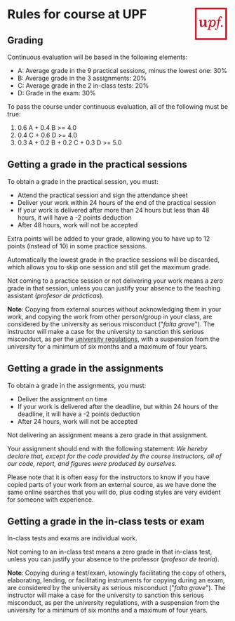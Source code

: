 # <img src="upf_logo.png" align="right" width="80"/>Rules for course at UPF

## Grading

Continuous evaluation will be based in the following elements:

* A: Average grade in the 9 practical sessions, minus the lowest one: 30%
* B: Average grade in the 3 assignments: 20%
* C: Average grade in the 2 in-class tests: 20%
* D: Grade in the exam: 30%

To pass the course under continuous evaluation, all of the following must be true:

1. 0.6 A + 0.4 B >= 4.0
1. 0.4 C + 0.6 D >= 4.0
1. 0.3 A + 0.2 B + 0.2 C + 0.3 D >= 5.0

## Getting a grade in the practical sessions

To obtain a grade in the practical session, you must:

* Attend the practical session and sign the attendance sheet
* Deliver your work within 24 hours of the end of the practical session
* If your work is delivered after more than 24 hours but less than 48 hours, it will have a -2 points deduction
* After 48 hours, work will not be accepted

Extra points will be added to your grade, allowing you to have up to 12 points (instead of 10) in some practice sessions.

Automatically the lowest grade in the practice sessions will be discarded, which allows you to skip one session and still get the maximum grade.

Not coming to a practice session or not delivering your work means a zero grade in that session, unless you can justify your absence to the teaching assistant (*profesor de prácticas*).

**Note**: Copying from external sources without acknowledging them in your work, and copying the work from other person/group in your class, are considered by the university as serious misconduct ("*falta grave*"). The instructor will make a case for the university to sanction this serious misconduct, as per the [university regulations](https://seuelectronica.upf.edu/es/regim-disciplinari-dels-estudiants-de-la-universitat-pompeu-fabra), with a suspension from the university for a minimum of six months and a maximum of four years.

## Getting a grade in the assignments

To obtain a grade in the assignments, you must:

* Deliver the assignment on time
* If your work is delivered after the deadline, but within 24 hours of the deadline, it will have a -2 points deduction
* After 24 hours, work will not be accepted

Not delivering an assignment means a zero grade in that assignment.

Your assignment should end with the following statement: *We hereby declare that, except for the code provided by the course instructors, all of our code, report, and figures were produced by ourselves.*

Please note that it is often easy for the instructors to know if you have copied parts of your work from an external source, as we have done the same online searches that you will do, plus coding styles are very evident for someone with experience.

## Getting a grade in the in-class tests or exam

In-class tests and exams are individual work.

Not coming to an in-class test means a zero grade in that in-class test, unless you can justify your absence to the professor (*profesor de teoría*).

**Note**: Copying during a test/exam, knowingly facilitating the copy of others, elaborating, lending, or facilitating instruments for copying during an exam, are considered by the university as serious misconduct ("*falta grave*"). The instructor will make a case for the university to sanction this serious misconduct, as per the university regulations, with a suspension from the university for a minimum of six months and a maximum of four years.
